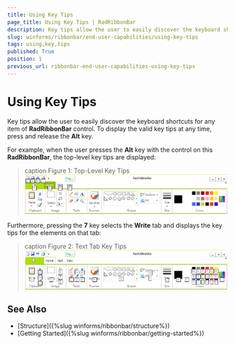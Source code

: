```yaml
---
title: Using Key Tips
page_title: Using Key Tips | RadRibbonBar
description: Key tips allow the user to easily discover the keyboard shortcuts for any item of RadRibbonBar control.
slug: winforms/ribbonbar/end-user-capabilities/using-key-tips
tags: using,key,tips
published: True
position: 1
previous_url: ribbonbar-end-user-capabilities-using-key-tips
---
```


# Using Key Tips

Key tips allow the user to easily discover the keyboard shortcuts for any item of __RadRibbonBar__ control. To display the valid key tips at any time, press and release the __Alt__ key.

For example, when the user presses the __Alt__ key with the control on this **RadRibbonBar**, the top-level key tips are displayed:

>caption Figure 1: Top-Level Key Tips
![ribbonbar-end-user-capabilities-using-key-tips 001](images/ribbonbar-end-user-capabilities-using-key-tips001.png)

Furthermore, pressing the __7__ key selects the __Write__ tab and displays the key tips for the elements on that tab:

>caption Figure 2: Text Tab Key Tips
![ribbonbar-end-user-capabilities-using-key-tips 002](images/ribbonbar-end-user-capabilities-using-key-tips002.png)

## See Also

* [Structure]({%slug winforms/ribbonbar/structure%})
* [Getting Started]({%slug winforms/ribbonbar/getting-started%})